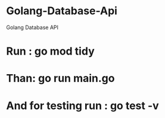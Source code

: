 # Golang-Database-Api
Golang Database API

# Run : go mod tidy
# Than: go run main.go
# And for testing run : go test -v
